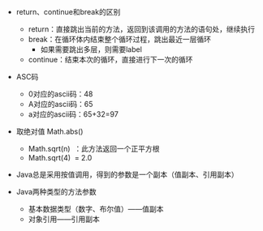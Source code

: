 - return、continue和break的区别
	- return：直接跳出当前的方法，返回到该调用的方法的语句处，继续执行
	- break：在循环体内结束整个循环过程，跳出最近一层循环
		- 如果需要跳出多层，则需要label
	- continue：结束本次的循环，直接进行下一次的循环

- ASC码
	- 0对应的ascii码：48
	- A对应的ascii码：65
	- a对应的ascii码：65+32=97

- 取绝对值 Math.abs()
	- Math.sqrt(n)  ：此方法返回一个正平方根
	- Math.sqrt(4)  = 2.0

- Java总是采用按值调用，得到的参数是一个副本（值副本、引用副本）

- Java两种类型的方法参数
	- 基本数据类型（数字、布尔值）——值副本
	- 对象引用——引用副本

